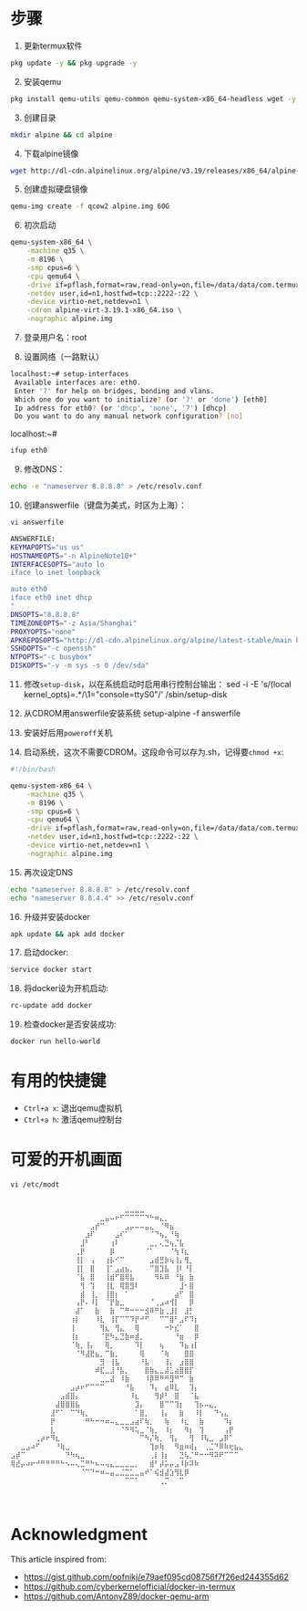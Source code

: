 # 步骤
1. 更新termux软件
```bash
pkg update -y && pkg upgrade -y
```

2. 安装qemu
```bash
pkg install qemu-utils qemu-common qemu-system-x86_64-headless wget -y
```

3. 创建目录
```bash
mkdir alpine && cd alpine
```

4. 下载alpine镜像
```bash
wget http://dl-cdn.alpinelinux.org/alpine/v3.19/releases/x86_64/alpine-virt-3.19.1-x86_64.iso
```

5. 创建虚拟硬盘镜像
```bash
qemu-img create -f qcow2 alpine.img 60G
```

6. 初次启动
```bash
qemu-system-x86_64 \
    -machine q35 \
    -m 8196 \
    -smp cpus=6 \
    -cpu qemu64 \
    -drive if=pflash,format=raw,read-only=on,file=/data/data/com.termux/files/usr/share/qemu/edk2-x86_64-code.fd \
    -netdev user,id=n1,hostfwd=tcp::2222-:22 \
    -device virtio-net,netdev=n1 \
    -cdrom alpine-virt-3.19.1-x86_64.iso \
    -nographic alpine.img
```

7. 登录用户名：root

8. 设置网络（一路默认）
```bash
localhost:~# setup-interfaces
 Available interfaces are: eth0.
 Enter '?' for help on bridges, bonding and vlans.
 Which one do you want to initialize? (or '?' or 'done') [eth0]
 Ip address for eth0? (or 'dhcp', 'none', '?') [dhcp]
 Do you want to do any manual network configuration? [no]
```

localhost:~# 
```bash
ifup eth0
```

9. 修改DNS：
```bash
echo -e "nameserver 8.8.8.8" > /etc/resolv.conf
```

10. 创建answerfile（键盘为美式，时区为上海）：
```bash
vi answerfile
```
```bash
ANSWERFILE:
KEYMAPOPTS="us us"
HOSTNAMEOPTS="-n AlpineNote10+"
INTERFACESOPTS="auto lo
iface lo inet loopback

auto eth0
iface eth0 inet dhcp
"
DNSOPTS="8.8.8.8"
TIMEZONEOPTS="-z Asia/Shanghai"
PROXYOPTS="none"
APKREPOSOPTS="http://dl-cdn.alpinelinux.org/alpine/latest-stable/main http://dl-cdn.alpinelinux.org/alpine/latest-stable/community"
SSHDOPTS="-c openssh"
NTPOPTS="-c busybox"
DISKOPTS="-v -m sys -s 0 /dev/sda"
```

11. 修改``setup-disk``，以在系统启动时启用串行控制台输出：
sed -i -E 's/(local kernel_opts)=.*/\1="console=ttyS0"/' /sbin/setup-disk

12. 从CDROM用answerfile安装系统
setup-alpine -f answerfile

13. 安装好后用``poweroff``关机

14. 启动系统，这次不需要CDROM。这段命令可以存为.sh，记得要```chmod +x```:
```bash
#!/bin/bash

qemu-system-x86_64 \
    -machine q35 \
    -m 8196 \
    -smp cpus=6 \
    -cpu qemu64 \
    -drive if=pflash,format=raw,read-only=on,file=/data/data/com.termux/files/usr/share/qemu/edk2-x86_64-code.fd \
    -netdev user,id=n1,hostfwd=tcp::2222-:22 \
    -device virtio-net,netdev=n1 \
    -nographic alpine.img
```

15. 再次设定DNS
```bash
echo "nameserver 8.8.8.8" > /etc/resolv.conf
echo "nameserver 8.8.4.4" >> /etc/resolv.conf
```

16. 升级并安装docker
```bash
apk update && apk add docker
```

17. 启动docker:
```bash
service docker start
```

18. 将docker设为开机启动:
```bash
rc-update add docker
```

19. 检查docker是否安装成功:
```bash
docker run hello-world
```

# 有用的快捷键
- ``Ctrl+a x``: 退出qemu虚拟机
- ``Ctrl+a h``: 激活qemu控制台

# 可爱的开机画面
```vi /etc/modt```

```bash
                            
⠀⠀⠀⠀⠀⠀⠀⠀⠀⠀⠀⠀⠀⠀⠀⠀⠀⠀⠀⠀⠀⠀⠀⣀⣀⣀⣀⠀⠀⠀⠀⠀⠀⠀⠀⠀⠀⠀⠀⠀⠀⠀⠀⠀⠀⠀⠀
⠀⠀⠀⠀⠀⠀⠀⠀⠀⠀⠀⠀⠀⠀⠀⠀⠀⠀⣀⣤⠤⠖⠋⠉⠉⠉⠉⠙⠓⠶⣄⡀⠀⠀⠀⠀⠀⠀⠀⠀⠀⠀⠀⠀⠀⠀⠀
⠀⠀⠀⠀⠀⠀⠀⠀⠀⠀⠀⠀⠀⠀⠀⠀⣠⡞⠉⠀⠀⠀⠀⣠⡤⠤⠤⣤⣄⠀⠈⠻⣦⠀⠀⠀⠀⠀⠀⠀⠀⠀⠀⠀⠀⠀⠀
⠀⠀⠀⠀⠀⠀⠀⠀⠀⠀⠀⠀⠀⠀⠀⣰⠏⠀⠀⠀⠀⣠⠎⠁⠀⠀⠀⠀⠈⠙⢦⡀⠘⢷⠀⠀⠀⠀⠀⠀⠀⠀⠀⠀⠀⠀⠀
⠀⠀⠀⠀⠀⠀⠀⠀⠀⠀⠀⠀⠀⠀⣸⠃⠀⠀⠀⠀⢰⠇⠀⠀⠀⠀⠀⠀⣀⡀⢄⣙⢦⡈⣧⠀⠀⠀⠀⠀⠀⠀⠀⠀⠀⠀⠀
⠀⠀⠀⠀⠀⠀⠀⠀⠀⠀⠀⠀⠀⢀⡟⠀⠀⠀⠀⠀⡿⠀⠀⠀⠀⠀⠀⠈⠁⠀⠀⠀⠈⢳⠸⣆⠀⠀⠀⠀⠀⠀⠀⠀⠀⠀⠀
⠀⠀⠀⠀⠀⠀⠀⠀⠀⠀⠀⠀⠀⢸⡇⠀⢠⠀⠀⢰⡧⠊⠉⠀⠀⠀⠀⠀⣠⣾⣛⡷⢦⢸⡄⢻⡀⠀⠀⠀⠀⠀⠀⠀⠀⠀⠀
⠀⠀⠀⠀⠀⠀⠀⠀⠀⠀⠀⠀⠀⢸⡇⠀⣿⠀⠀⢸⠁⣠⣴⣦⡀⠀⠀⠀⠉⣿⣹⣧⠀⢸⠇⠘⡇⠀⠀⠀⠀⠀⠀⠀⠀⠀⠀
⠀⠀⠀⠀⠀⠀⠀⠀⠀⠀⠀⠀⠀⠈⣧⠀⣿⠀⠀⢸⣾⠋⣿⢿⣧⠀⠀⠀⠀⠻⠧⠿⠀⠘⣷⠀⣷⠀⠀⠀⠀⠀⠀⠀⠀⠀⠀
⠀⠀⠀⠀⠀⠀⠀⠀⠀⠀⠀⠀⠀⠀⢻⠀⢹⠀⠀⢸⣇⠀⢿⣿⣻⠇⠀⠀⠀⠀⠀⠀⠀⠀⣸⠂⣿⠀⠀⠀⠀⠀⠀⠀⠀⠀⠀
⠀⠀⠀⠀⠀⠀⠀⠀⠀⠀⠀⠀⠀⠀⣾⠀⢸⡀⠀⢸⣿⡆⠀⠁⠀⠀⠀⠀⠀⠀⠀⠀⠀⣴⠋⠀⣿⠀⠀⠀⠀⠀⠀⠀⠀⠀⠀
⠀⠀⠀⠀⠀⠀⠀⠀⠀⠀⠀⠀⠀⢠⡟⠄⠸⡇⠀⠈⡟⣷⣀⠀⠀⠀⠀⠀⠈⢀⣠⠴⢺⡇⠀⠀⡿⠀⠀⠀⠀⠀⠀⠀⠀⠀⠀
⠀⠀⠀⠀⠀⠀⠀⠀⠀⠀⠀⠀⠀⣼⠁⠀⠀⣷⠀⠀⣷⠀⠉⠛⠒⠒⠒⣺⠿⠛⣷⢀⣸⡇⠀⣸⡃⠀⠀⠀⠀⠀⠀⠀⠀⠀⠀
⠀⠀⠀⠀⠀⠀⠀⠀⠀⠀⠀⠀⢰⡇⠀⠀⠀⠸⣇⠀⢸⡏⠉⠉⠹⡟⠚⠋⠀⠀⠉⠉⣿⠃⣠⠏⠹⡆⠀⠀⠀⠀⠀⠀⠀⠀⠀
⠀⠀⠀⠀⠀⠀⠀⠀⠀⠀⠀⠀⢸⠀⠀⠀⠀⠀⢻⣆⠀⢻⣄⠀⠀⢿⠀⠀⠀⠀⠀⠒⠗⣎⠁⠀⠀⣿⠀⠀⠀⠀⠀⠀⠀⠀⠀
⠀⠀⠀⠀⠀⠀⠀⠀⠀⠀⠀⠀⢸⡆⠀⠀⠀⠀⠈⣟⠳⣄⣙⣷⠶⣾⡀⠀⠀⠀⠀⠀⠀⠘⣶⠀⠀⡿⠀⠀⠀⠀⠀⠀⠀⠀⠀
⠀⠀⠀⠀⠀⠀⠀⠀⠀⠀⠀⠀⠈⢷⡀⢸⡄⠀⠀⢿⡀⠀⠀⠀⠀⠹⡇⠀⠀⠀⢦⠀⠀⠀⠹⣦⢰⡇⠀⠀⠀⠀⠀⠀⠀⠀⠀
⠀⠀⠀⠀⠀⠀⠀⠀⠀⠀⠀⠀⠀⠈⠻⣼⣟⣦⡀⠉⣷⡀⠀⠀⠀⠀⢿⠀⠀⠀⠈⢷⠀⠀⠀⣿⣿⠀⠀⠀⠀⠀⠀⠀⠀⠀⠀
⠀⠀⠀⠀⠀⠀⠀⠀⠀⠀⠀⠀⠀⠀⠀⠀⠀⠀⣻⠀⢸⣧⠀⠀⠀⠀⠘⣧⠀⠀⠀⢸⡄⠀⣰⣿⣿⠀⠀⠀⠀⠀⠀⠀⠀⠀⠀
⠀⠀⠀⠀⠀⠀⠀⠀⠀⠀⠀⠀⠀⠀⠀⠀⠀⠾⣏⣀⣸⠘⣧⡀⠀⠀⠀⣿⣷⣄⣀⣼⣁⣴⣿⣿⡏⠀⠀⠀⠀⠀⠀⠀⠀⠀⠀
⠀⠀⠀⠀⠀⠀⠀⠀⠀⠀⠀⠀⠀⠀⠀⠀⠀⠀⣀⣀⣼⠀⠸⣷⠀⠀⠀⠸⡿⠿⠛⠛⣻⠛⠉⠀⣷⠀⠀⠀⠀⠀⠀⠀⠀⠀⠀
⠀⠀⠀⠀⠀⠀⠀⠀⠀⠀⠀⠀⣠⡴⠖⠋⠉⠉⠉⠀⠀⠀⠀⠘⣧⠀⠀⠀⠹⡄⠀⣴⠿⣇⠀⠀⢹⡄⠀⠀⠀⠀⠀⠀⠀⠀⠀
⠀⠀⠀⠀⠀⠀⠀⠀⠀⠀⣠⣾⣿⡄⠀⠀⠀⠀⠀⠀⠀⠀⠀⠀⠸⣆⠀⠀⠀⢻⡾⠃⠀⣿⠀⠀⠈⣧⠀⠀⠀⠀⠀⠀⠀⠀⠀
⠀⠀⠀⠀⠀⠀⠀⠀⠀⣼⣿⣿⣿⣧⠀⠀⠀⠀⠀⠀⠀⠀⠀⠀⠀⣹⡄⠀⠀⠀⣿⠉⠉⢹⡆⠀⠀⢹⡦⠤⣄⡀⠀⠀⠀⠀⠀
⠀⠀⠀⠀⠀⠀⠀⠀⣸⠋⠁⠀⠉⠙⢷⡀⠀⠀⠀⠀⠀⠀⠀⠀⠀⠁⣿⡀⠀⠀⢸⡄⠀⠀⣷⠀⠀⠸⡇⠀⠀⠙⢢⣄⠀⠀⠀
⠀⠀⠀⠀⠀⠀⠀⠀⡟⠀⠀⠀⠀⠀⠀⠛⠓⠒⠒⠶⠤⣄⣀⣀⣠⣴⠏⢷⡀⠀⠀⢷⠀⠀⠸⣆⠀⠀⣷⠀⠀⠀⠀⠹⡆⠀⠀
⠀⠀⠀⠀⠀⠀⠀⠀⣇⠀⠀⠀⠀⠀⠀⠀⠀⠀⠀⠀⠀⠀⠈⠙⠻⢥⣀⠈⢷⡀⠀⠸⡆⠀⠀⠻⡆⠀⢹⠀⠀⠀⠀⢠⡟⠀⠀
⠀⠀⠀⠀⠀⢀⡴⠖⠻⣆⠀⠀⠀⠀⠀⠀⠀⠀⠀⠀⠀⠀⠀⠀⠀⠀⠉⠳⡌⢷⡀⠀⢻⡄⠀⠀⢻⠀⠸⢧⣀⠀⣠⡿⠁⠀⠀
⠀⠀⣀⣠⠴⠋⠀⠀⠀⠘⢷⣀⠀⠀⠀⠀⠀⠀⠀⠀⠀⠀⠀⠀⠀⠀⠀⠀⢹⡶⢷⠀⠀⠻⣶⠶⢾⡄⠀⢀⣈⠙⠿⠷⢖⣦⣄
⣠⡾⠉⠀⠀⠀⠀⠀⠀⠀⠀⠙⠳⢦⣀⠀⠀⠀⠀⠀⠀⠀⠀⠀⠀⠀⠀⠀⢀⡇⢸⡆⠀⠀⣙⢧⡈⠛⠒⠒⠻⠽⠟⠉⠉⠉⠀
⢿⣞⡤⠴⠖⠚⠛⠛⠛⠛⠓⠢⠤⢄⣉⠛⠓⠦⠤⢤⣄⣀⣀⣀⣀⡀⠀⠀⣾⠃⡼⡥⡤⣠⠸⡷⠽⠷⠀⠀⠀⠀⠀⠀⠀⠀⠀
⠀⠀⠀⠀⠀⠀⠀⠀⠀⠀⠀⠀⠀⠀⠈⠉⠙⠒⠶⠤⣤⣀⣈⣉⣁⣀⣤⠞⠁⢮⣺⣼⣱⢻⣇⡿⠀⠀⠀⠀⠀⠀⠀⠀⠀⠀⠀
⠀⠀⠀⠀⠀⠀⠀⠀⠀⠀⠀⠀⠀⠀⠀⠀⠀⠀⠀⠀⠀⠀⠀⠉⠉⠁⠀⠀⠀⠀⢀⡉⠀⠀⠉⠀⠀⠀⠀⠀⠀⠀⠀⠀⠀⠀⠀   
                                                       
                                                       
```

# Acknowledgment
This article inspired from:
- https://gist.github.com/oofnikj/e79aef095cd08756f7f26ed244355d62
- https://github.com/cyberkernelofficial/docker-in-termux
- https://github.com/AntonyZ89/docker-qemu-arm
























